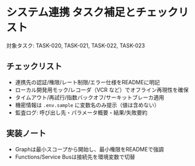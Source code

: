 # システム連携 タスク補足とチェックリスト

対象タスク: TASK-020, TASK-021, TASK-022, TASK-023

## チェックリスト
- 連携先の認証/権限/レート制限/エラー仕様をREADMEに明記
- ローカル開発用モック/レコーダ（VCR など）でオフライン再現性を確保
- タイムアウト/再試行/指数バックオフ/サーキットブレーカ適用
- 機密情報は `.env.sample` に変数名のみ提示（値は含めない）
- 監査ログ: 呼び出し先・パラメータ概要・結果/失敗要約

## 実装ノート
- Graphは最小スコープから開始し、最小権限をREADMEで強調
- Functions/Service Busは接続先を環境変数で切替


